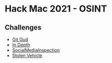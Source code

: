 # Hack Mac 2021 - OSINT 

## Challenges
* [Git Gud](https://github.com/MQU-HackMac/challenges-2021-public/tree/main/osint/git-gud)
* [In Depth](https://github.com/MQU-HackMac/challenges-2021-public/tree/main/osint/in-depth)
* [SocialMediaInspection](https://github.com/MQU-HackMac/challenges-2021-public/tree/main/osint/SocialMediaInspection)
* [Stolen Vehicle](https://github.com/MQU-HackMac/challenges-2021-public/tree/main/osint/stolen-vehicle)
